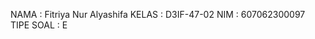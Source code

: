 NAMA        : Fitriya Nur Alyashifa
KELAS       : D3IF-47-02
NIM         : 607062300097
TIPE SOAL   : E